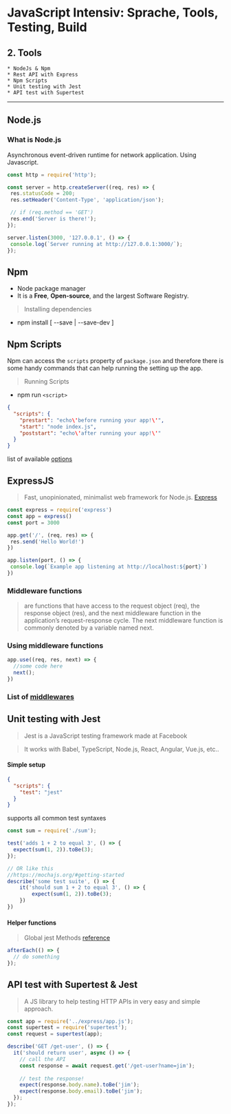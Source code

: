 # 	JavaScript Intensiv: Sprache, Tools, Testing, Build

## 2. Tools
    * NodeJs & Npm
    * Rest API with Express
    * Npm Scripts
    * Unit testing with Jest
    * API test with Supertest
----

## Node.js
### What is Node.js
> 
Asynchronous event-driven runtime for network application. Using Javascript.
 ```JavaScript
const http = require('http');

const server = http.createServer((req, res) => {
  res.statusCode = 200;
  res.setHeader('Content-Type', 'application/json');

  // if (req.method == 'GET') 
  res.end('Server is there!');
});

server.listen(3000, '127.0.0.1', () => {
  console.log(`Server running at http://127.0.0.1:3000/`);
});
 ```

>
## Npm
* Node package manager
* It is a **Free**, **Open-source**, and the largest Software Registry.

> Installing dependencies 
* npm install <PackageName> [ --save | --save-dev ]

## Npm Scripts
Npm can access the `scripts` property of `package.json` and therefore there is some handy commands that can help running the setting up the app.
> Running Scripts
* npm run `<script>`
```json
{
  "scripts": {
    "prestart": "echo\'before running your app!\'",
    "start": "node index.js",
    "poststart": "echo\'after running your app!\'"
  }
}
```
list of available [options](https://docs.npmjs.com/cli/v7/using-npm/scripts)


## ExpressJS
> Fast, unopinionated, minimalist web framework for Node.js.
[Express](https://expressjs.com/en/starter/installing.html)
 ```JavaScript
const express = require('express')
const app = express()
const port = 3000

app.get('/', (req, res) => {
  res.send('Hello World!')
})

app.listen(port, () => {
  console.log(`Example app listening at http://localhost:${port}`)
})
 ```

 ### Middleware functions
 > are functions that have access to the request object (req), the response object (res), and the next middleware function in the application’s request-response cycle. The next middleware function is commonly denoted by a variable named next.

### Using middleware functions
```javascript 
app.use((req, res, next) => {
  //some code here
  next();
})
```
### List of [middlewares](https://github.com/senchalabs/connect#middleware)



## Unit testing with Jest
> Jest is a JavaScript testing framework made at Facebook 

> It works with Babel, TypeScript, Node.js, React, Angular, Vue.js, etc..

#### Simple setup
```json
{
  "scripts": {
    "test": "jest"
  }
}
```
supports all common test syntaxes 

```javascript
const sum = require('./sum');

test('adds 1 + 2 to equal 3', () => {
  expect(sum(1, 2)).toBe(3);
});

// OR like this
//https://mochajs.org/#getting-started
describe('some test suite', () => {
    it('should sum 1 + 2 to equal 3', () => {
        expect(sum(1, 2)).toBe(3);
    })
})
```
#### Helper functions
> Global jest Methods [reference](https://jestjs.io/docs/api#reference) 
```javascript
afterEach(() => {
  // do something
});
```

## API test with Supertest & Jest
> A JS library to help testing HTTP APIs in very easy and simple approach.

```javascript
const app = require('../express/app.js');
const supertest = require('supertest');
const request = supertest(app);

describe('GET /get-user', () => {
  it('should return user', async () => {
    // call the API
    const response = await request.get('/get-user?name=jim');
    
    // test the response! 
    expect(response.body.name).toBe('jim');
    expect(response.body.email).toBe('jim');
  });
});
```
